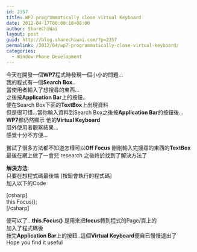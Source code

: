 ```yaml
---
id: 2357
title: WP7 programmatically close virtual Keyboard
date: 2012-04-17T00:00:18+08:00
author: ShareChiWai
layout: post
guid: http://blog.sharechiwai.com/?p=2357
permalink: /2012/04/wp7-programmatically-close-virtual-keyboard/
categories:
  - Window Phone Development
---
```

今天在開發一個**WP7**程式時發現一個小小的問題&#8230;  
我的程式有一個**Search Box**..  
當使用者輸入了想搜尋的東西&#8230;  
之後按**Application Bar**上的按鈕..  
便在Search Box下面的**TextBox**上出現資料  
但是很可惜&#8230;當你輸入資料到Search Box之後按**Application Bar**的按鈕後&#8230;  
**WP7**都仍然顯示 他的**Virtual Keyboard**  
阻外使用者觀察結果&#8230;  
感覺十分不方便&#8230;

嘗試了很多方法都不知道怎樣可以**Off Focus** 剛剛輸入完搜尋的東西的**TextBox**  
最後在網上做了一會兒 research 之後終於找到了解決方法了

**解決方法**:  
只要在想程式碼最後端 [按鈕會執行的程式碼]  
加入以下的Code

[csharp]  
this.Focus();  
[/csharp]

便可以了&#8230;**this.Focus()** 是用來把**focus**轉到程式的Page/頁上的  
加入了程式碼後  
按完**Application Bar**上的按鈕..這個**Virtual Keyboard**便自已慢慢退出了  
Hope you find it useful